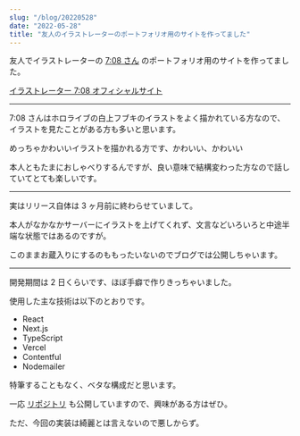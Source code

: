 ```yaml
---
slug: "/blog/20220528"
date: "2022-05-28"
title: "友人のイラストレーターのポートフォリオ用のサイトを作ってました"
---
```


友人でイラストレーターの [7:08 さん](https://twitter.com/708_nhh) のポートフォリオ用のサイトを作ってました。

[イラストレーター 7:08 オフィシャルサイト](https://www.nbhyakuhati.com/)

---

7:08 さんはホロライブの白上フブキのイラストをよく描かれている方なので、イラストを見たことがある方も多いと思います。

めっちゃかわいいイラストを描かれる方です、かわいい、かわいい

本人ともたまにおしゃべりするんですが、良い意味で結構変わった方なので話していてとても楽しいです。

---

実はリリース自体は 3 ヶ月前に終わらせていまして。

本人がなかなかサーバーにイラストを上げてくれず、文言などいろいろと中途半端な状態ではあるのですが。

このままお蔵入りにするのももったいないのでブログでは公開しちゃいます。

---

開発期間は 2 日くらいです、ほぼ手癖で作りきっちゃいました。

使用した主な技術は以下のとおりです。

- React
- Next.js
- TypeScript
- Vercel
- Contentful
- Nodemailer

特筆することもなく、ベタな構成だと思います。

一応 [リポジトリ](https://github.com/piro0919/708) も公開していますので、興味がある方はぜひ。

ただ、今回の実装は綺麗とは言えないので悪しからず。
